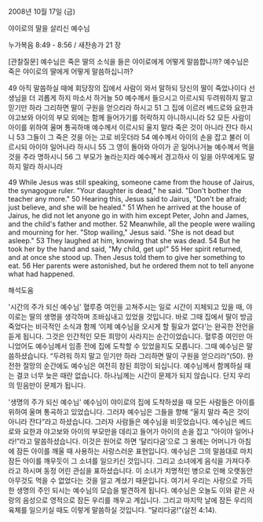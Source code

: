 2008년 10월 17일 (금)

야이로의 딸을 살리신 예수님



누가복음 8:49 - 8:56 / 새찬송가 21 장


[관찰질문]
예수님은 죽은 딸의 소식을 들은 야이로에게 어떻게 말씀합니까? 
예수님은 죽은 야이로의 딸에게 어떻게 말씀하십니까? 

49 아직 말씀하실 때에 회당장의 집에서 사람이 와서 말하되 당신의 딸이 죽었나이다 선생님을 더 괴롭게 하지 마소서 하거늘 
50 예수께서 들으시고 이르시되 두려워하지 말고 믿기만 하라 그리하면 딸이 구원을 얻으리라 하시고 
51 그 집에 이르러 베드로와 요한과 야고보와 아이의 부모 외에는 함께 들어가기를 허락하지 아니하시니라 
52 모든 사람이 아이를 위하여 울며 통곡하매 예수께서 이르시되 울지 말라 죽은 것이 아니라 잔다 하시니 
53 그들이 그 죽은 것을 아는 고로 비웃더라 
54 예수께서 아이의 손을 잡고 불러 이르시되 아이야 일어나라 하시니 
55 그 영이 돌아와 아이가 곧 일어나거늘 예수께서 먹을 것을 주라 명하시니 
56 그 부모가 놀라는지라 예수께서 경고하사 이 일을 아무에게도 말하지 말라 하시니라 

49 While Jesus was still speaking, someone came from the house of Jairus, the synagogue ruler. "Your daughter is dead," he said. "Don't bother the teacher any more." 
50 Hearing this, Jesus said to Jairus, "Don't be afraid; just believe, and she will be healed." 
51 When he arrived at the house of Jairus, he did not let anyone go in with him except Peter, John and James, and the child's father and mother. 
52 Meanwhile, all the people were wailing and mourning for her. "Stop wailing," Jesus said. "She is not dead but asleep." 
53 They laughed at him, knowing that she was dead. 
54 But he took her by the hand and said, "My child, get up!" 
55 Her spirit returned, and at once she stood up. Then Jesus told them to give her something to eat. 
56 Her parents were astonished, but he ordered them not to tell anyone what had happened.

해석도움





'시간의 주가 되신 예수님'
 혈루증 여인을 고쳐주시는 일로 시간이 지체되고 있을 때, 야이로는 딸의 생명을 생각하며 조바심내고 있었을 것입니다. 바로 그때 집에서 딸이 방금 죽었다는 비극적인 소식과 함께 ‘이제 예수님을 오시게 할 필요가 없다’는 완곡한 전언을 듣게 됩니다. 그것은 인간적인 모든 희망이 사라지는 순간이었습니다. 혈루증 여인만 아니었어도 예수님께서 임종 전에 집에 도착할 수 있었을지도 모릅니다. 그때 예수님은 말씀하셨습니다. “두려워 하지 말고 믿기만 하라 그리하면 딸이 구원을 얻으리라”(50). 완전한 절망의 순간에도 예수님은 여전히 참된 희망이 되십니다. 예수님께서 함께하실 때는 결코 너무 늦은 때란 없습니다. 하나님께는 시간이 문제가 되지 않습니다. 단지 우리의 믿음만이 문제가 됩니다.     

'생명의 주가 되신 예수님'
 예수님이 야이로의 집에 도착하셨을 때 모든 사람들은 아이를 위하여 울며 통곡하고 있었습니다. 그러자 예수님은 그들을 향해 “울지 말라 죽은 것이 아니라 잔다”라고 하셨습니다. 그러자 사람들은 예수님을 비웃었습니다. 예수님은 베드로와 요한과 야고보와 아이의 부모만을 데리고 들어가 아이의 손을 잡고 “아이야 일어나라!”라고 말씀하셨습니다. 이것은 원어로 하면 ‘달리다굼’으로 그 용례는 어머니가 아침에 잠든 아이를 깨울 때 사용하는 사랑스러운 표현입니다. 예수님은 그의 말씀대로 마치 잠든 아이를 깨우듯이 그 소녀를 일으키신 것입니다. 그리고 소녀에게 음식을 가져다주라고 하시며 동정 어린 관심을 표하셨습니다. 이 소녀가 치명적인 병으로 인해 오랫동안 아무것도 먹을 수 없었다는 것을 알고 계셨기 때문입니다. 여기서 우리는 사랑으로 가득한 생명의 주인 되시는 예수님의 모습을 발견하게 됩니다. 예수님은 오늘도 이와 같은 사랑의 음성으로 영적으로 잠든 우리를 깨우고 계십니다. 그리고 마지막 날에 잠든 우리의 육체를 일으키실 때도 이렇게 말씀하실 것입니다. “달리다굼!”(살전 4:14).